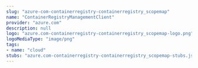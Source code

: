 ```yaml
---
slug: "azure-com-containerregistry-containerregistry_scopemap"
name: "ContainerRegistryManagementClient"
provider: "azure.com"
description: null
logo: "azure.com-containerregistry-containerregistry_scopemap-logo.png"
logoMediaType: "image/png"
tags:
- name: "cloud"
stubs: "azure.com-containerregistry-containerregistry_scopemap-stubs.json"
---
```

